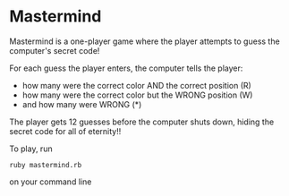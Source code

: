 # Mastermind

Mastermind is a one-player game where the player attempts to guess the computer's secret code! 

For each guess the player enters, the computer tells the player:

- how many were the correct color AND the correct position (R)
- how many were the correct color but the WRONG position (W)
- and how many were WRONG (*)

The player gets 12 guesses before the computer shuts down, hiding the secret code for all of eternity!!

To play, run

`ruby mastermind.rb`

on your command line